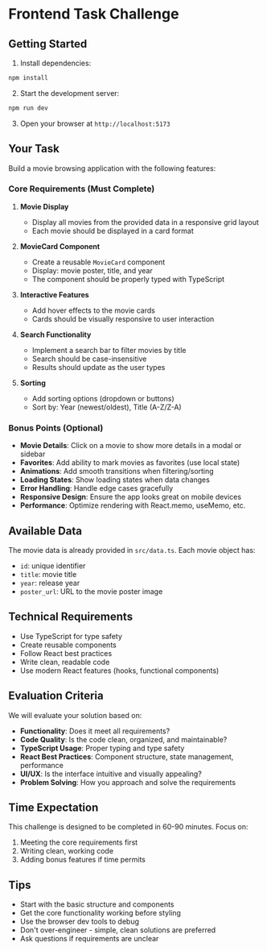 # Frontend Task Challenge


## Getting Started

1. Install dependencies:
```bash
npm install
```

2. Start the development server:
```bash
npm run dev
```

3. Open your browser at `http://localhost:5173`

## Your Task

Build a movie browsing application with the following features:

### Core Requirements (Must Complete)

1. **Movie Display**
   - Display all movies from the provided data in a responsive grid layout
   - Each movie should be displayed in a card format

2. **MovieCard Component**
   - Create a reusable `MovieCard` component
   - Display: movie poster, title, and year
   - The component should be properly typed with TypeScript

3. **Interactive Features**
   - Add hover effects to the movie cards
   - Cards should be visually responsive to user interaction

4. **Search Functionality**
   - Implement a search bar to filter movies by title
   - Search should be case-insensitive
   - Results should update as the user types

5. **Sorting**
   - Add sorting options (dropdown or buttons)
   - Sort by: Year (newest/oldest), Title (A-Z/Z-A)

### Bonus Points (Optional)

- **Movie Details**: Click on a movie to show more details in a modal or sidebar
- **Favorites**: Add ability to mark movies as favorites (use local state)
- **Animations**: Add smooth transitions when filtering/sorting
- **Loading States**: Show loading states when data changes
- **Error Handling**: Handle edge cases gracefully
- **Responsive Design**: Ensure the app looks great on mobile devices
- **Performance**: Optimize rendering with React.memo, useMemo, etc.

## Available Data

The movie data is already provided in `src/data.ts`. Each movie object has:
- `id`: unique identifier
- `title`: movie title
- `year`: release year
- `poster_url`: URL to the movie poster image

## Technical Requirements

- Use TypeScript for type safety
- Create reusable components
- Follow React best practices
- Write clean, readable code
- Use modern React features (hooks, functional components)

## Evaluation Criteria

We will evaluate your solution based on:
- **Functionality**: Does it meet all requirements?
- **Code Quality**: Is the code clean, organized, and maintainable?
- **TypeScript Usage**: Proper typing and type safety
- **React Best Practices**: Component structure, state management, performance
- **UI/UX**: Is the interface intuitive and visually appealing?
- **Problem Solving**: How you approach and solve the requirements

## Time Expectation

This challenge is designed to be completed in 60-90 minutes. Focus on:
1. Meeting the core requirements first
2. Writing clean, working code
3. Adding bonus features if time permits

## Tips

- Start with the basic structure and components
- Get the core functionality working before styling
- Use the browser dev tools to debug
- Don't over-engineer - simple, clean solutions are preferred
- Ask questions if requirements are unclear

